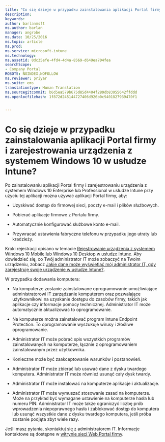```yaml
---
title: "Co się dzieje w przypadku zainstalowania aplikacji Portal firmy i zarejestrowania urządzenia z systemem Windows 10 w usłudze Intune? | Dokumentacja firmy Microsoft"
description: 
keywords: 
author: barlanmsft
ms.author: barlan
manager: angrobe
ms.date: 10/25/2016
ms.topic: article
ms.prod: 
ms.service: microsoft-intune
ms.technology: 
ms.assetid: 0dc35efe-4fd4-4d4a-8569-d649ea704fea
searchScope:
- Company Portal
ROBOTS: NOINDEX,NOFOLLOW
ms.reviewer: priyar
ms.suite: ems
translationtype: Human Translation
ms.sourcegitcommit: b6d5ea579b675d85d4404f289db83055642ffddd
ms.openlocfilehash: 1f872d245144727406d926b0c9401827939470f1


---
```



# <a name="what-happens-if-you-install-the-company-portal-app-and-enroll-your-windows-10-device-in-intune"></a>Co się dzieje w przypadku zainstalowania aplikacji Portal firmy i zarejestrowania urządzenia z systemem Windows 10 w usłudze Intune?

Po zainstalowaniu aplikacji Portal firmy i zarejestrowaniu urządzenia z systemem Windows 10 Enterprise lub Professional w usłudze Intune przy użyciu tej aplikacji można używać aplikacji Portal firmy, aby:

-   Uzyskiwać dostęp do firmowej sieci, poczty e-mail i plików służbowych.

-   Pobierać aplikacje firmowe z Portalu firmy.

-   Automatycznie konfigurować służbowe konto e-mail.

-   Przywracać ustawienia fabryczne telefonu w przypadku jego utraty lub kradzieży.

Kroki rejestracji opisano w temacie [Rejestrowanie urządzenia z systemem Windows 10 Mobile lub Windows 10 Desktop w usłudze Intune](enroll-your-w10-phone-or-w10-pc-windows.md). Aby dowiedzieć się, co Twój administrator IT może zobaczyć na Twoim urządzeniu, zobacz [Jakie dane może wyświetlać mój administrator IT, gdy zarejestruję swoje urządzenie w usłudze Intune?](what-can-your-it-administrator-see-when-you-enroll-your-device-in-intune-windows.md).

W przypadku dodawania komputera:

-   Na komputerze zostanie zainstalowane oprogramowanie umożliwiające administratorowi IT zarządzanie komputerem oraz pozwalające użytkownikowi na uzyskanie dostępu do zasobów firmy, takich jak aplikacje czy informacje pomocy technicznej. Administrator IT może automatycznie aktualizować to oprogramowanie.

-   Na komputerze można zainstalować program Intune Endpoint Protection. To oprogramowanie wyszukuje wirusy i złośliwe oprogramowanie.

-   Administrator IT może pobrać spis wszystkich programów zainstalowanych na komputerze, łącznie z oprogramowaniem zainstalowanym przez użytkownika.

-   Konieczne może być zaakceptowanie warunków i postanowień.

-   Administrator IT może zbierać lub usuwać dane z dysku twardego komputera. Administrator IT może również usunąć cały dysk twardy.

-   Administrator IT może instalować na komputerze aplikacje i aktualizacje.

-   Administrator IT może wymuszać stosowanie zasad na komputerze. Może na przykład być wymagane ustawienie na komputerze hasła lub numeru PIN. Administrator IT może także ograniczyć liczbę prób wprowadzenia niepoprawnego hasła i zablokować dostęp do komputera lub usunąć wszystkie dane z dysku twardego komputera, jeśli próba zostanie podjęta zbyt wiele razy.

Jeśli masz pytania, skontaktuj się z administratorem IT. Informacje kontaktowe są dostępne w [witrynie sieci Web Portal firmy](http://portal.manage.microsoft.com).



<!--HONumber=Dec16_HO2-->


